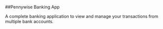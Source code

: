 ##Pennywise Banking App

A complete banking application to view and manage your transactions from multiple bank accounts.
